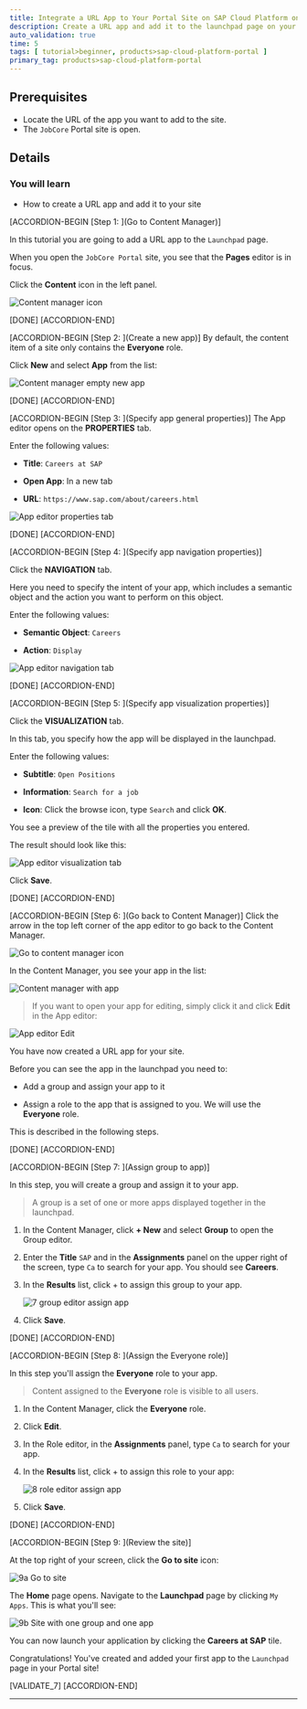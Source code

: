 ```yaml
---
title: Integrate a URL App to Your Portal Site on SAP Cloud Platform on Cloud Foundry
description: Create a URL app and add it to the launchpad page on your Portal site on Cloud Foundry.
auto_validation: true
time: 5
tags: [ tutorial>beginner, products>sap-cloud-platform-portal ]
primary_tag: products>sap-cloud-platform-portal
---
```


## Prerequisites
 - Locate the URL of the app you want to add to the site.
 - The `JobCore` Portal site is open.

## Details
### You will learn
  - How to create a URL app and add it to your site


[ACCORDION-BEGIN [Step 1: ](Go to Content Manager)]

In this tutorial you are going to add a URL app to the `Launchpad` page.

When you open the `JobCore Portal` site, you see that the **Pages** editor is in focus.

Click the **Content** icon in the left panel.

![Content manager icon](1-content-manager-icon.png)

[DONE]
[ACCORDION-END]

[ACCORDION-BEGIN [Step 2: ](Create a new app)]
By default, the content item of a site only contains the **Everyone** role.

Click **New** and select **App** from the list:

![Content manager empty new app](2-content-manager-empty-new-app.png)


[DONE]
[ACCORDION-END]


[ACCORDION-BEGIN [Step 3: ](Specify app general properties)]
The App editor opens on the **PROPERTIES** tab.

Enter the following values:

* **Title**: `Careers at SAP`

* **Open App**: In a new tab

* **URL**:  `https://www.sap.com/about/careers.html`

![App editor properties tab](3-app-editor-properties.png)

[DONE]
[ACCORDION-END]

[ACCORDION-BEGIN [Step 4: ](Specify app navigation properties)]

Click the **NAVIGATION** tab.

Here you need to specify the intent of your app, which includes a semantic object and the action you want to perform on this object.

Enter the following values:

* **Semantic Object**: `Careers`

* **Action**:  `Display`

![App editor navigation tab](4-app-editor-navigation.png)

[DONE]
[ACCORDION-END]

[ACCORDION-BEGIN [Step 5: ](Specify app visualization properties)]

Click the **VISUALIZATION** tab.

In this tab, you specify how the app will be displayed in the launchpad.

Enter the following values:

* **Subtitle**: `Open Positions`

* **Information**:  `Search for a job`

* **Icon**: Click the browse icon, type `Search` and click **OK**.

You see a preview of the tile with all the properties you entered.

The result should look like this:

![App editor visualization tab](5-app-editor-visualization.png)

Click **Save**.

[DONE]
[ACCORDION-END]

[ACCORDION-BEGIN [Step 6: ](Go back to Content Manager)]
Click the arrow in the top left corner of the app editor to go back to the Content Manager.

![Go to content manager icon](6-go-to-content-manager-icon.png)

In the Content Manager, you see your app in the list:

![Content manager with app](6-content-manager-with-app.png)

> If you want to open your app for editing, simply click it and click **Edit** in the App editor:

![App editor Edit](6-app-editor-edit.png)

You have now created a URL app for your site.

Before you can see the app in the launchpad you need to:

* Add a group and assign your app to it

* Assign a role to the app that is assigned to you. We will use the **Everyone** role.

This is described in the following steps.

[DONE]
[ACCORDION-END]

[ACCORDION-BEGIN [Step 7: ](Assign group to app)]

In this step, you will create a group and assign it to your app.

>A group is a set of one or more apps displayed together in the launchpad.

1. In the Content Manager, click **+ New** and select **Group** to open the Group editor.

2. Enter the **Title** `SAP` and in the **Assignments** panel on the upper right of the screen, type `Ca` to search for your app. You should see **Careers**.

3. In the **Results** list, click + to assign this group to your app.

    ![7 group editor assign app](7-group-editor-assign-app.png)

4. Click **Save**.

[DONE]
[ACCORDION-END]

[ACCORDION-BEGIN [Step 8: ](Assign the Everyone role)]

In this step you'll assign the **Everyone** role to your app.

>Content assigned to the **Everyone** role is visible to all users.

1. In the Content Manager, click the **Everyone** role.

2. Click **Edit**.

3. In the Role editor, in the **Assignments** panel, type `Ca` to search for your app.

4. In the **Results** list, click + to assign this role to your app:

    ![8 role editor assign app](8-role-editor-assign-app.png)

5. Click **Save**.

[DONE]
[ACCORDION-END]

[ACCORDION-BEGIN [Step 9: ](Review the site)]

At the top right of your screen, click the **Go to site** icon:

![9a Go to site](9-go-to-site-icon.png)

The **Home** page opens. Navigate to the **Launchpad** page by clicking `My Apps`. This is what you'll see: 

![9b Site with one group and one app](9-site-with-1group-1app.png)

You can now launch your application by clicking the **Careers at SAP** tile.

Congratulations! You've created and added your first app to the `Launchpad` page in your Portal site!

[VALIDATE_7]
[ACCORDION-END]



---
